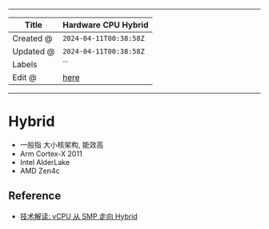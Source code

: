 -----

| Title     | Hardware CPU Hybrid                                  |
| --------- | ---------------------------------------------------- |
| Created @ | `2024-04-11T00:38:58Z`                               |
| Updated @ | `2024-04-11T00:38:58Z`                               |
| Labels    | \`\`                                                 |
| Edit @    | [here](https://github.com/junxnone/xwiki/issues/302) |

-----

# Hybrid

  - 一般指 大小核架构, 能效高
  - Arm Cortex-X 2011
  - Intel AlderLake
  - AMD Zen4c

## Reference

  - [技术解读: vCPU 从 SMP 走向
    Hybrid](https://blog.csdn.net/csdnnews/article/details/131485743)
